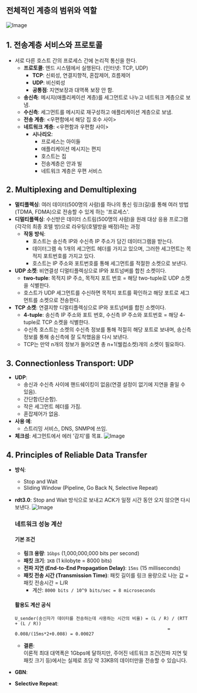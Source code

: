 ## 전체적인 계층의 범위와 역할
![Image](https://github.com/user-attachments/assets/5d51ff50-c339-4930-b21d-c3604f27b312)

## 1. 전송계층 서비스와 프로토콜
- 서로 다른 호스트 간의 프로세스 간에 논리적 통신을 한다.
  - **프로토콜**: 엔드 시스템에서 실행된다. (인터넷: TCP, UDP)
    - **TCP**: 신뢰성, 연결지향적, 혼잡제어, 흐름제어
    - **UDP**: 비신뢰성
    - **공통점**: 지연보장과 대역폭 보장 안 함.
  - **송신측**: 메시지(애플리케이션 계층)를 세그먼트로 나누고 네트워크 계층으로 보냄.
  - **수신측**: 세그먼트를 메시지로 재구성하고 애플리케이션 계층으로 보냄.
  - **전송 계층**: <우편함에서 해당 집 호수 사이>
  - **네트워크 계층**: <우편함과 우편함 사이>
    - **시나리오**:
      - 프로세스는 아이들
      - 애플리케이션 메시지는 편지
      - 호스트는 집
      - 전송계층은 안과 빌
      - 네트워크 계층은 우편 서비스

## 2. Multiplexing and Demultiplexing
- **멀티플렉싱**: 여러 데이터(500명의 사람)를 하나의 통신 링크(길)를 통해 여러 방법(TDMA, FDMA)으로 전송할 수 있게 하는 '프로세스'.
- **디멀티플렉싱**: 수신받은 데이터 스트림(500명의 사람)을 원래 대상 응용 프로그램(각각의 최종 호텔 방)으로 라우팅(호텔방을 배정)하는 과정
  - **작동 방식**:
    - 호스트는 송신측 IP와 수신측 IP 주소가 담긴 데이터그램을 받는다.
    - 데이터그램 속 1개의 세그먼트 헤더를 가지고 있으며, 그러한 세그먼트는 목적지 포트번호를 가지고 있다.
    - 호스트는 IP 주소와 포트번호를 통해 세그먼트를 적절한 소켓으로 보낸다.
- **UDP 소켓**: 비연결성 디멀티플렉싱으로 IP와 포트넘버를 합친 소켓이다.
  - **two-tuple**: 목적지 IP 주소, 목적지 포트 번호 = 해당 two-tuple로 UDP 소켓을 식별한다.
  - 호스트가 UDP 세그먼트를 수신하면 목적지 포트를 확인하고 해당 포트로 세그먼트를 소켓으로 전송한다.
- **TCP 소켓**: 연결지향 디멀티플렉싱으로 IP와 포트넘버를 합친 소켓이다.
  - **4-tuple**: 송신측 IP 주소와 포트 번호, 수신측 IP 주소와 포트번호 = 해당 4-tuple로 TCP 소켓을 식별한다.
  - 수신측 호스트는 소켓의 수신측 정보를 통해 적절히 해당 포트로 보내며, 송신측 정보를 통해 송신측에 잘 도착했음을 다시 보낸다.
  - TCP는 만약 n개의 정보가 들어오면 총 n+1(웰컴소켓)개의 소켓이 필요하다.

## 3. Connectionless Transport: UDP
- **UDP**:
  - 송신과 수신측 사이에 핸드쉐이킹이 없음(연결 설정이 없기에 지연을 줄일 수 있음).
  - 간단함(단순함).
  - 작은 세그먼트 헤더를 가짐.
  - 혼잡제어가 없음.
- **사용 예**:
  - 스트리밍 서비스, DNS, SNMP에 쓰임.
- **체크섬**: 세그먼트에서 에러 '감지'를 목표.
 ![Image](https://github.com/user-attachments/assets/da30c4f6-b229-42f4-89b4-57cf668893b2)


## 4. Principles of Reliable Data Transfer
- **방식**:
  - Stop and Wait
  - Sliding Window (Pipeline, Go Back N, Selective Repeat)
- **rdt3.0**: Stop and Wait 방식으로 보내고 ACK가 일정 시간 동안 오지 않으면 다시 보낸다.
  ![Image](https://github.com/user-attachments/assets/9b2286f8-b8fa-4a13-878b-b908450421e7)
  
  ### 네트워크 성능 계산

    #### 기본 조건

    - **링크 용량**: `1Gbps` (1,000,000,000 bits per second)
    - **패킷 크기**: `1KB` (1 kilobyte = 8000 bits)
    - **전파 지연 (End-to-End Propagation Delay)**: `15ms` (15 milliseconds)
    - **패킷 전송 시간 (Transmission Time)**: 패킷 길이를 링크 용량으로 나눈 값 = 패킷 전송시간 = L/R
      - 계산: `8000 bits / 10^9 bits/sec = 8 microseconds`

    #### 활용도 계산 공식

    ```plaintext
    U_sender(송신자가 데이터를 전송하는데 사용하는 시간의 비율) = (L / R) / (RTT + (L / R))
                                                              = 0.008/(15ms*2+0.008) = 0.00027
    ```
  - **결론**:  
      이론적 최대 대역폭은 1Gbps에 달하지만, 주어진 네트워크 조건(전파 지연 및 패킷 크기 등)에서는 실제로 초당 약 33KB의 데이터만을 전송할 수 있습니다.
- **GBN**:
- **Selective Repeat**:
